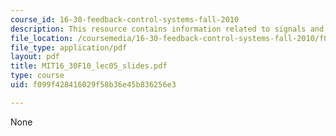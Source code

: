 ```yaml
---
course_id: 16-30-feedback-control-systems-fall-2010
description: This resource contains information related to signals and systems.
file_location: /coursemedia/16-30-feedback-control-systems-fall-2010/f099f428416029f58b36e45b836256e3_MIT16_30F10_lec05_slides.pdf
file_type: application/pdf
layout: pdf
title: MIT16_30F10_lec05_slides.pdf
type: course
uid: f099f428416029f58b36e45b836256e3

---
```

None